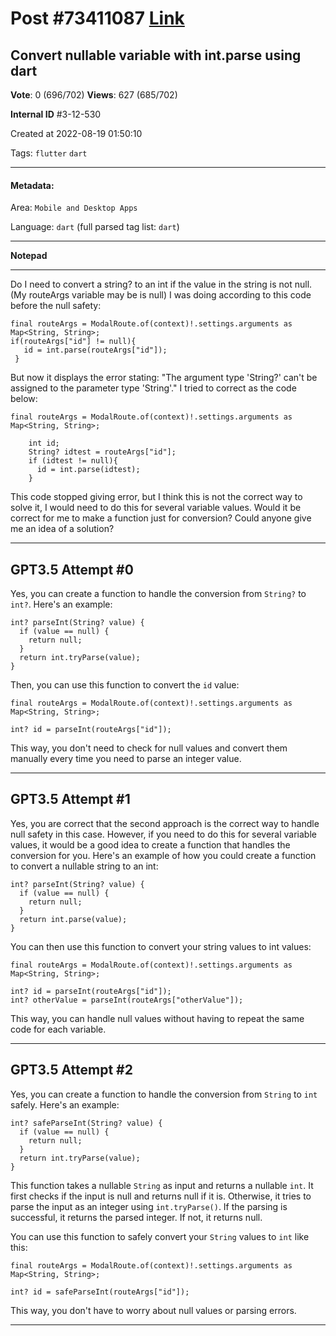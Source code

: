 
# Post \#73411087 [Link](https://stackoverflow.com/questions/73411087/)

## Convert nullable variable with int.parse using dart

**Vote**: 0 (696/702) **Views**: 627 (685/702) 

**Internal ID** \#3-12-530

Created at 2022-08-19 01:50:10

Tags: `flutter` `dart`

----------

#### Metadata:

Area: `Mobile and Desktop Apps`

Language: `dart` (full parsed tag list: `dart`)

----------

**Notepad**


----------

Do I need to convert a string? to an int if the value in the string is not null. (My routeArgs variable may be is null) I was doing according to this code before the null safety:
```
final routeArgs = ModalRoute.of(context)!.settings.arguments as Map<String, String>;
if(routeArgs["id"] != null){
   id = int.parse(routeArgs["id"]);
 }
```

But now it displays the error stating: "The argument type 'String?' can't be assigned to the parameter type 'String'."  I tried to correct as the code below:
```
final routeArgs = ModalRoute.of(context)!.settings.arguments as Map<String, String>;
   
    int id;
    String? idtest = routeArgs["id"]; 
    if (idtest != null){
      id = int.parse(idtest);
    }
```

This code stopped giving error, but I think this is not the correct way to solve it, I would need to do this for several variable values. Would it be correct for me to make a function just for conversion? Could anyone give me an idea of a solution?


----------
        
## GPT3.5 Attempt \#0

Yes, you can create a function to handle the conversion from `String?` to `int?`. Here's an example:

```
int? parseInt(String? value) {
  if (value == null) {
    return null;
  }
  return int.tryParse(value);
}
```

Then, you can use this function to convert the `id` value:

```
final routeArgs = ModalRoute.of(context)!.settings.arguments as Map<String, String>;
   
int? id = parseInt(routeArgs["id"]);
```

This way, you don't need to check for null values and convert them manually every time you need to parse an integer value.

--------

## GPT3.5 Attempt \#1

Yes, you are correct that the second approach is the correct way to handle null safety in this case. However, if you need to do this for several variable values, it would be a good idea to create a function that handles the conversion for you. Here's an example of how you could create a function to convert a nullable string to an int:

```
int? parseInt(String? value) {
  if (value == null) {
    return null;
  }
  return int.parse(value);
}
```

You can then use this function to convert your string values to int values:

```
final routeArgs = ModalRoute.of(context)!.settings.arguments as Map<String, String>;

int? id = parseInt(routeArgs["id"]);
int? otherValue = parseInt(routeArgs["otherValue"]);
```

This way, you can handle null values without having to repeat the same code for each variable.

--------

## GPT3.5 Attempt \#2

Yes, you can create a function to handle the conversion from `String` to `int` safely. Here's an example:

```
int? safeParseInt(String? value) {
  if (value == null) {
    return null;
  }
  return int.tryParse(value);
}
```

This function takes a nullable `String` as input and returns a nullable `int`. It first checks if the input is null and returns null if it is. Otherwise, it tries to parse the input as an integer using `int.tryParse()`. If the parsing is successful, it returns the parsed integer. If not, it returns null.

You can use this function to safely convert your `String` values to `int` like this:

```
final routeArgs = ModalRoute.of(context)!.settings.arguments as Map<String, String>;

int? id = safeParseInt(routeArgs["id"]);
```

This way, you don't have to worry about null values or parsing errors.

--------
